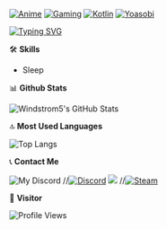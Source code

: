 [![Anime](https://img.shields.io/badge/Anime-Lover-pink?style=flat-square&logo=anime)](https://myanimelist.net/profile/team_onodera12)
[![Gaming](https://img.shields.io/badge/Gaming-Enthusiast-blue?style=flat-square&logo=pc)](https://steamcommunity.com/profiles/76561198881808539/)
[![Kotlin](https://img.shields.io/badge/Kotlin-Developer-orange?style=flat-square&logo=kotlin)](https://github.com/Windstrom5/Tugas_Akhir)
[![Yoasobi](https://img.shields.io/badge/Yoasobi-Fan-lightgreen?style=flat-square&logo=spotify)](https://open.spotify.com/artist/64tJ2EAv1R6UaZqc4iOCyj)

[![Typing SVG](https://readme-typing-svg.demolab.com/?lines=Welcome+to+my+profile)](https://git.io/typing-svg)


🛠️ **Skills**

- Sleep


📊 **Github Stats**

![Windstrom5's GitHub Stats](https://github-readme-stats.vercel.app/api?username=Windstrom5&show_icons=true&theme=radical)


🔝 **Most Used Languages**

![Top Langs](https://github-readme-stats.vercel.app/api/top-langs/?username=Windstrom5&layout=compact&theme=radical)


📞 **Contact Me**

![My Discord](https://discord-readme-badge.vercel.app/api?id=411135817449340929)
//[![Discord](https://img.shields.io/badge/Discord-Contact-7289DA?style=flat-square&logo=discord)](https://discordapp.com/users/411135817449340929)
<img src="https://steam-stat.vercel.app/api?profileName=windstrom7"/>
//[![Steam](https://img.shields.io/badge/Steam-Contact-000000?style=flat-square&logo=steam)](https://steamcommunity.com/profiles/76561198881808539)


🧑 **Visitor**

![Profile Views](https://count.getloli.com/get/@Windstrom5?theme=rule34)
